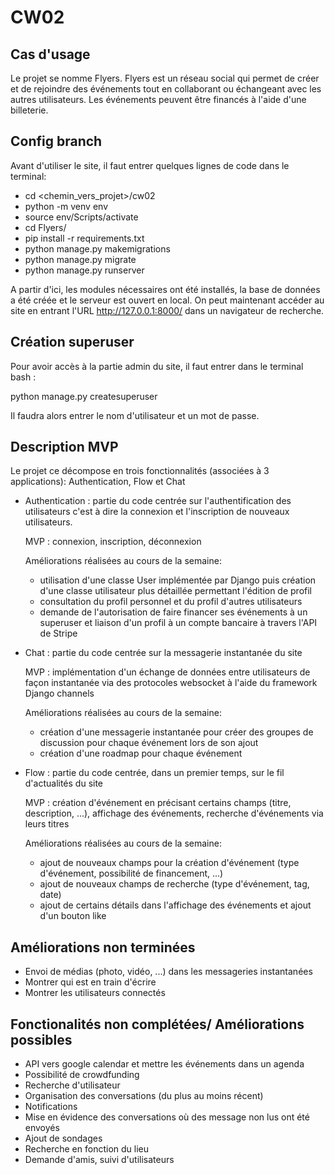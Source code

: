 # CW02

## Cas d'usage

Le projet se nomme Flyers. Flyers est un réseau social qui permet de créer et de rejoindre des événements tout en collaborant ou échangeant avec les autres utilisateurs. Les événements peuvent être financés à l'aide d'une billeterie.

## Config branch

Avant d'utiliser le site, il faut entrer quelques lignes de code dans le terminal:

- cd <chemin_vers_projet>/cw02
- python -m venv env
- source env/Scripts/activate
- cd Flyers/
- pip install -r requirements.txt
- python manage.py makemigrations
- python manage.py migrate
- python manage.py runserver

A partir d'ici, les modules nécessaires ont été installés, la base de données a été créée et le serveur est ouvert en local.
On peut maintenant accéder au site en entrant l'URL http://127.0.0.1:8000/ dans un navigateur de recherche.

## Création superuser

Pour avoir accès à la partie admin du site, il faut entrer dans le terminal bash :

python manage.py createsuperuser

Il faudra alors entrer le nom d'utilisateur et un mot de passe.

## Description MVP

Le projet ce décompose en trois fonctionnalités (associées à 3 applications): Authentication, Flow et Chat

- Authentication : partie du code centrée sur l'authentification des utilisateurs c'est à dire la connexion et l'inscription de nouveaux utilisateurs.

    MVP : connexion, inscription, déconnexion

    Améliorations réalisées au cours de la semaine:
    - utilisation d'une classe User implémentée par Django puis création d'une classe utilisateur plus détaillée permettant l'édition de profil
    - consultation du profil personnel et du profil d'autres utilisateurs
    - demande de l'autorisation de faire financer ses événements à un superuser et liaison d'un profil à un compte bancaire à travers l'API de Stripe

- Chat : partie du code centrée sur la messagerie instantanée du site

    MVP : implémentation d'un échange de données entre utilisateurs de façon instantanée via des protocoles websocket à l'aide du framework Django channels

    Améliorations réalisées au cours de la semaine:
    - création d'une messagerie instantanée pour créer des groupes de discussion pour chaque événement lors de son ajout
    - création d'une roadmap pour chaque événement

- Flow : partie du code centrée, dans un premier temps, sur le fil d'actualités du site 
    
    MVP : création d'événement en précisant certains champs (titre, description, ...), affichage des événements, recherche d'événements via leurs titres

    Améliorations réalisées au cours de la semaine:
    - ajout de nouveaux champs pour la création d'événement (type d'événement, possibilité de financement, ...)
    - ajout de nouveaux champs de recherche (type d'événement, tag, date)
    - ajout de certains détails dans l'affichage des événements et ajout d'un bouton like

## Améliorations non terminées

- Envoi de médias (photo, vidéo, ...) dans les messageries instantanées
- Montrer qui est en train d'écrire
- Montrer les utilisateurs connectés 

## Fonctionalités non complétées/ Améliorations possibles

- API vers google calendar et mettre les événements dans un agenda
- Possibilité de crowdfunding
- Recherche d'utilisateur
- Organisation des conversations (du plus au moins récent)
- Notifications 
- Mise en évidence des conversations où des message non lus ont été envoyés
- Ajout de sondages
- Recherche en fonction du lieu
- Demande d'amis, suivi d'utilisateurs
